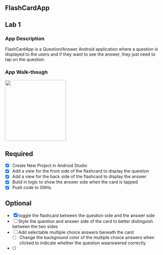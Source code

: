 ## FlashCardApp

## Lab 1

### App Description
 FlashCardApp is a Question/Answer Android application where a question is displayed to the users and if they want to see the answer, they just need to tap on the question.

### App Walk-though

<img src="https://i.imgur.com/RIWe50s.mp4" width=200><br>

## Required
- [X] Create New Project in Android Studio
- [X] Add a view for the front side of the flashcard to display the question
- [X] Add a view for the back side of the flashcard to display the answer
- [X] Build in logic to show the answer side when the card is tapped
- [X] Push code to GitHu
## Optional
- [X] toggle the flashcard between the question side and the answer side
- [ ] Style the question and answer side of the card to better distinguish between the two sides
- [ ] Add selectable multiple choice answers beneath the card
   - [ ] Change the background color of the multiple choice answers when clicked to indicate whether the question waanswered correctly
- [ ] 
